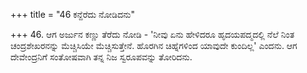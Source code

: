 +++
title = "46 ಕನ್ದೆರೆದು ನೋಡಿದನು"

+++
46. ಆಗ ಅರ್ಜುನ ಕಣ್ಣು ತೆರೆದು ನೋಡಿ - 'ನೀವು ಏನು ಹೇಳಿದರೂ ಹೃದಯಪದ್ಮದಲ್ಲಿ ನೆಲೆ ನಿಂತ ಚಂದ್ರಶೇಖರನನ್ನು ಮೆಚ್ಚಿಸಿಯೇ ಮೆಚ್ಚಿಸುತ್ತೇನೆ. ಹೊರಗಿನ ಚಿಹ್ನೆಗಳಿಂದ ಯಾವುದೇ ಕುಂದಿಲ್ಲ' ಎಂದನು. ಆಗ ದೇವೇಂದ್ರನಿಗೆ ಸಂತೋಷವಾಗಿ ತನ್ನ ನಿಜ ಸ್ವರೂಪವನ್ನು ತೋರಿದನು.